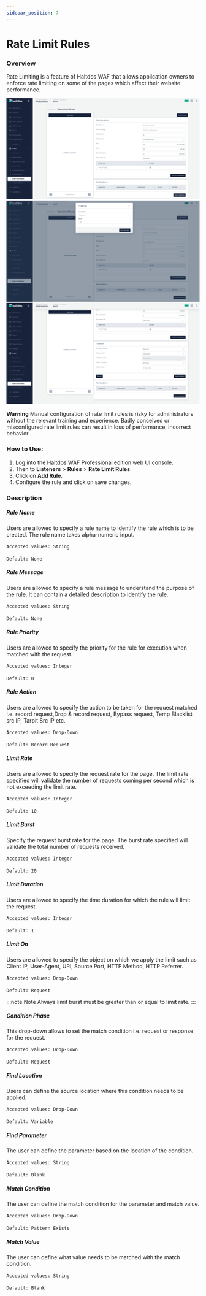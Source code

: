```yaml
---
sidebar_position: 7
---
```

# Rate Limit Rules
### Overview
Rate Limiting is a feature of Haltdos WAF that allows application owners to enforce rate limiting on some of the pages which affect their website performance.

![rate_limit_rules](/img/pro-waf/docs/rate_limit_rules1.png)
![rate_limit_rules](/img/pro-waf/docs/rate_limit_rules2.png)
![rate_limit_rules](/img/pro-waf/docs/rate_limit_rules3.png)

**Warning** Manual configuration of rate limit rules is risky for administrators without the relevant training and experience. Badly conceived or misconfigured rate limit rules can result in loss of performance, incorrect behavior.

### How to Use:
1. Log into the Haltdos WAF Professional edition web UI console.
2. Then to **Listeners** > **Rules** > **Rate Limit Rules**
3. Click on **Add Rule**.
4. Configure the rule and click on save changes.

### Description

##### **Rule Name**
Users are allowed to specify a rule name to identify the rule which is to be created. The rule name takes alpha-numeric input.

    Accepted values: String

    Default: None  

##### **Rule Message**
Users are allowed to specify a rule message to understand the purpose of the rule. It can contain a detailed description to identify the rule.

    Accepted values: String

    Default: None  

##### **Rule Priority**
Users are allowed to specify the priority for the rule for execution when matched with the request.

    Accepted values: Integer

    Default: 0  

##### **Rule Action**
Users are allowed to specify the action to be taken for the request matched i.e. record request,Drop & record request, Bypass request, Temp Blacklist src IP, Tarpit Src IP etc.

    Accepted values: Drop-Down

    Default: Record Request  

##### **Limit Rate**
Users are allowed to specify the request rate for the page. The limit rate specified will validate the number of requests coming per second which is not exceeding the limit rate.

    Accepted values: Integer

    Default: 10  

##### **Limit Burst**
Specify the request burst rate for the page. The burst rate specified will validate the total number of requests received. 

    Accepted values: Integer

    Default: 20  

##### **Limit Duration**
Users are allowed to specify the time duration for which the rule will limit the request.

    Accepted values: Integer

    Default: 1  

##### **Limit On**
Users are allowed to specify the object on which we apply the limit such as Client IP, User-Agent, URI, Source Port, HTTP Method, HTTP Referrer.

    Accepted values: Drop-Down

    Default: Request  

:::note Note
Always limit burst must be greater than or equal to limit rate.
:::
##### **Condition Phase**
This drop-down allows to set the match condition i.e. request or response for the request.

    Accepted values: Drop-Down

    Default: Request  

##### **Find Location**
Users can define the source location where this condition needs to be applied.

    Accepted values: Drop-Down

    Default: Variable  

##### **Find Parameter**
The user can define the parameter based on the location of the condition.

    Accepted values: String

    Default: Blank  

##### **Match Condition**
The user can define the match condition for the parameter and match value.

    Accepted values: Drop-Down

    Default: Pattern Exists  

##### **Match Value**
The user can define what value needs to be matched with the match condition.


    Accepted values: String

    Default: Blank  




